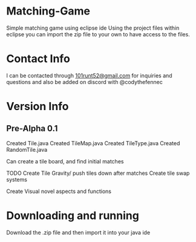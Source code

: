 # Matching-Game
Simple matching game using eclipse ide
Using the project files within eclipse you can import the zip file to your own to have access to the files.

# Contact Info
I can be contacted through 101runt52@gmail.com for inquiries and questions and also be added on discord with
@codythefennec

# Version Info
## Pre-Alpha 0.1
Created Tile.java
Created TileMap.java
Created TileType.java
Created RandomTile.java

Can create a tile board, and find initial matches

TODO
Create Tile Gravity/ push tiles down after matches
Create tile swap systems

Create Visual novel aspects and functions

# Downloading and running
Download the .zip file and then import it into your java ide
